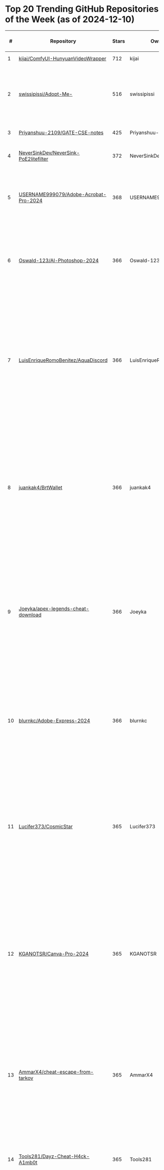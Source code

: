 # Top 20 Trending GitHub Repositories of the Week (as of 2024-12-10)

| # | Repository | Stars | Owner | Avatar | Description | Topics | URL | Created At | Updated At | Pushed At | Git URL | SSH URL | Clone URL | SVN URL | Homepage | Size | Language | Forks Count | Open Issues Count | Default Branch | License |
|---|------------|-------|-------|--------|-------------|--------|-----|------------|------------|-----------|---------|---------|-----------|---------|----------|------|----------|--------------|-------------------|----------------|---------|
| 1 | [kijai/ComfyUI-HunyuanVideoWrapper](https://github.com/kijai/ComfyUI-HunyuanVideoWrapper) | 712 | kijai | ![kijai's avatar](https://avatars.githubusercontent.com/u/40791699?v=4) | No description | No topics | [https://github.com/kijai/ComfyUI-HunyuanVideoWrapper](https://github.com/kijai/ComfyUI-HunyuanVideoWrapper) | 2024-12-03T17:09:58Z | 2024-12-10T04:14:22Z | 2024-12-09T21:52:56Z | git://github.com/kijai/ComfyUI-HunyuanVideoWrapper.git | git@github.com:kijai/ComfyUI-HunyuanVideoWrapper.git | https://github.com/kijai/ComfyUI-HunyuanVideoWrapper.git | https://github.com/kijai/ComfyUI-HunyuanVideoWrapper | No homepage | 139 | Python | 38 | 52 | main | No license |
| 2 | [swissipissi/Adopt-Me-](https://github.com/swissipissi/Adopt-Me-) | 516 | swissipissi | ![swissipissi's avatar](https://avatars.githubusercontent.com/u/190640589?v=4) | No description | adopt-me, adopt-this-plugin, roblox, roblox-lua, roblox-lua-executors, roblox-script, roblox-scripts, roblox-studio, roblox-synapse | [https://github.com/swissipissi/Adopt-Me-](https://github.com/swissipissi/Adopt-Me-) | 2024-12-04T17:25:04Z | 2024-12-09T13:25:35Z | 2024-12-05T09:44:43Z | git://github.com/swissipissi/Adopt-Me-.git | git@github.com:swissipissi/Adopt-Me-.git | https://github.com/swissipissi/Adopt-Me-.git | https://github.com/swissipissi/Adopt-Me- | No homepage | 4 | No language specified | 7 | 0 | main | No license |
| 3 | [Priyanshuu-2109/GATE-CSE-notes](https://github.com/Priyanshuu-2109/GATE-CSE-notes) | 425 | Priyanshuu-2109 | ![Priyanshuu-2109's avatar](https://avatars.githubusercontent.com/u/190696198?v=4) | Handwritten notes of all the subjects in GATE CSE. | No topics | [https://github.com/Priyanshuu-2109/GATE-CSE-notes](https://github.com/Priyanshuu-2109/GATE-CSE-notes) | 2024-12-05T06:46:25Z | 2024-12-10T00:59:43Z | 2024-12-05T07:32:24Z | git://github.com/Priyanshuu-2109/GATE-CSE-notes.git | git@github.com:Priyanshuu-2109/GATE-CSE-notes.git | https://github.com/Priyanshuu-2109/GATE-CSE-notes.git | https://github.com/Priyanshuu-2109/GATE-CSE-notes | No homepage | 311646 | No language specified | 32 | 0 | main | No license |
| 4 | [NeverSinkDev/NeverSink-PoE2litefilter](https://github.com/NeverSinkDev/NeverSink-PoE2litefilter) | 372 | NeverSinkDev | ![NeverSinkDev's avatar](https://avatars.githubusercontent.com/u/2942999?v=4) | No description | No topics | [https://github.com/NeverSinkDev/NeverSink-PoE2litefilter](https://github.com/NeverSinkDev/NeverSink-PoE2litefilter) | 2024-12-08T21:20:57Z | 2024-12-10T03:49:37Z | 2024-12-09T08:14:29Z | git://github.com/NeverSinkDev/NeverSink-PoE2litefilter.git | git@github.com:NeverSinkDev/NeverSink-PoE2litefilter.git | https://github.com/NeverSinkDev/NeverSink-PoE2litefilter.git | https://github.com/NeverSinkDev/NeverSink-PoE2litefilter | No homepage | 23 | No language specified | 7 | 6 | main | MIT License |
| 5 | [USERNAME999079/Adobe-Acrobat-Pro-2024](https://github.com/USERNAME999079/Adobe-Acrobat-Pro-2024) | 368 | USERNAME999079 | ![USERNAME999079's avatar](https://avatars.githubusercontent.com/u/140337339?v=4) | Tags: Adobe Acrobat Pro 2024 free. Download Adobe Acrobat Pro 2024 for free. Download free Adobe Acrobat Pro 2024 | adobe-acrobat, adobe-acrobat-free-24, adobe-acrobat-pro-free-24, free-adobe-acrobat-pro-github, free-download-adobe-acrobat-github | [https://github.com/USERNAME999079/Adobe-Acrobat-Pro-2024](https://github.com/USERNAME999079/Adobe-Acrobat-Pro-2024) | 2024-12-08T22:49:32Z | 2024-12-09T19:30:08Z | 2024-12-08T22:49:38Z | git://github.com/USERNAME999079/Adobe-Acrobat-Pro-2024.git | git@github.com:USERNAME999079/Adobe-Acrobat-Pro-2024.git | https://github.com/USERNAME999079/Adobe-Acrobat-Pro-2024.git | https://github.com/USERNAME999079/Adobe-Acrobat-Pro-2024 | No homepage | 695 | No language specified | 23 | 0 | main | MIT License |
| 6 | [Oswald-123/Al-Photoshop-2024](https://github.com/Oswald-123/Al-Photoshop-2024) | 366 | Oswald-123 | ![Oswald-123's avatar](https://avatars.githubusercontent.com/u/79887762?v=4) | Tags: Adobe-Photoshop-Ai-generative-2024-for-free. Adobe Photoshop 2024 free. Download Adobe Photoshop 2024 for free. Download free Adobe Photoshop 2024 | adobe, adobe-photoshop, photoshop, photoshop-free-pre-activated, photoshop-generative-fill, photoshop-install, photoshop-win, photoshop-windows | [https://github.com/Oswald-123/Al-Photoshop-2024](https://github.com/Oswald-123/Al-Photoshop-2024) | 2024-12-08T22:49:47Z | 2024-12-09T19:30:08Z | 2024-12-08T22:49:54Z | git://github.com/Oswald-123/Al-Photoshop-2024.git | git@github.com:Oswald-123/Al-Photoshop-2024.git | https://github.com/Oswald-123/Al-Photoshop-2024.git | https://github.com/Oswald-123/Al-Photoshop-2024 | No homepage | 636 | No language specified | 0 | 0 | main | MIT License |
| 7 | [LuisEnriqueRomoBenitez/AquaDiscord](https://github.com/LuisEnriqueRomoBenitez/AquaDiscord) | 366 | LuisEnriqueRomoBenitez | ![LuisEnriqueRomoBenitez's avatar](https://avatars.githubusercontent.com/u/74021191?v=4) | An auto discord account and token creator. The generator creates unlocked Discord tokens, and has an optional option to email verify them using a private GMail API. All of the tokens are unlocked and can be used for Mass DMing and other purposes. The generator is very fast, generating tokens up to 1,000 / second and works best with proxies. | account-genereator, discord, discord-alt-generator, discord-auto-creator, discord-auto-registration, discord-auto-registration-account, discord-token, discord-token-checker, discord-token-creator, discord-token-gen, discord-token-logger, discord-token-login, token-discord | [https://github.com/LuisEnriqueRomoBenitez/AquaDiscord](https://github.com/LuisEnriqueRomoBenitez/AquaDiscord) | 2024-12-08T22:50:02Z | 2024-12-09T19:30:08Z | 2024-12-08T22:50:09Z | git://github.com/LuisEnriqueRomoBenitez/AquaDiscord.git | git@github.com:LuisEnriqueRomoBenitez/AquaDiscord.git | https://github.com/LuisEnriqueRomoBenitez/AquaDiscord.git | https://github.com/LuisEnriqueRomoBenitez/AquaDiscord | No homepage | 688 | No language specified | 0 | 0 | main | MIT License |
| 8 | [juankak4/BrtWallet](https://github.com/juankak4/BrtWallet) | 366 | juankak4 | ![juankak4's avatar](https://avatars.githubusercontent.com/u/169717943?v=4) | Brute force multiple wallet mnemonics. Multi-threaded and suprisingly fast. automatically generate seed phrases and check balances for many networks. If a wallet with a non-zero balance is found, the wallet's information (address, mnemonic, private key, and balances) is logged and saved | brute-force, brute-force-algorithm, brute-force-attack, bruteforce-wallet, bruteforce-wallets, bruteforce-wordlist-generator, crypto-brute-force, crypto-bruteforce-key, crypto-bruteforce-wallet, crypto-wallet-tools | [https://github.com/juankak4/BrtWallet](https://github.com/juankak4/BrtWallet) | 2024-12-08T22:50:35Z | 2024-12-09T19:30:08Z | 2024-12-08T22:50:41Z | git://github.com/juankak4/BrtWallet.git | git@github.com:juankak4/BrtWallet.git | https://github.com/juankak4/BrtWallet.git | https://github.com/juankak4/BrtWallet | No homepage | 634 | No language specified | 0 | 0 | main | MIT License |
| 9 | [Joeyka/apex-legends-cheat-download](https://github.com/Joeyka/apex-legends-cheat-download) | 366 | Joeyka | ![Joeyka's avatar](https://avatars.githubusercontent.com/u/129408655?v=4) | Apex Legends AI Hack Cheat Triggerbot Noclip silent aimbot esp wallhack wh exploit godmode fly FlickBot Legit SemiRage softaim 2024 inventory skin changer swapper hwid spoofer changer free macros norecoil speedhack undetected injector radar FPS Booster Unlocker optimization bypass anticheat | apex, cheat, cheat-apex-download, computer, hack-apex-download, hack-apex-legend, hack-apex-legend-download, vision | [https://github.com/Joeyka/apex-legends-cheat-download](https://github.com/Joeyka/apex-legends-cheat-download) | 2024-12-08T22:49:55Z | 2024-12-09T19:30:08Z | 2024-12-08T22:50:01Z | git://github.com/Joeyka/apex-legends-cheat-download.git | git@github.com:Joeyka/apex-legends-cheat-download.git | https://github.com/Joeyka/apex-legends-cheat-download.git | https://github.com/Joeyka/apex-legends-cheat-download | No homepage | 824 | No language specified | 0 | 0 | main | MIT License |
| 10 | [blurnkc/Adobe-Express-2024](https://github.com/blurnkc/Adobe-Express-2024) | 366 | blurnkc | ![blurnkc's avatar](https://avatars.githubusercontent.com/u/86545767?v=4) | Tags: Adobe Express 2024 free. Download Adobe Express for free. download free Adobe Express 2024 | adobe-express-download, adobe-express-free-24, adobe-express-free-download, adobe-express-full-version, express, express-free-2024, express-free-download, free-adobe-express-github, free-download-adobe-express-github | [https://github.com/blurnkc/Adobe-Express-2024](https://github.com/blurnkc/Adobe-Express-2024) | 2024-12-08T22:49:40Z | 2024-12-09T19:30:08Z | 2024-12-08T22:49:46Z | git://github.com/blurnkc/Adobe-Express-2024.git | git@github.com:blurnkc/Adobe-Express-2024.git | https://github.com/blurnkc/Adobe-Express-2024.git | https://github.com/blurnkc/Adobe-Express-2024 | No homepage | 777 | No language specified | 1 | 0 | main | MIT License |
| 11 | [Lucifer373/CosmicStar](https://github.com/Lucifer373/CosmicStar) | 365 | Lucifer373 | ![Lucifer373's avatar](https://avatars.githubusercontent.com/u/63256404?v=4) | Solana Airdr0p Bot. This bot can autoget airdrop token, supports network Solana. is an efficient and secure solution for automated trading, coins on the Solana blockchain. Utilizing premium APIs and Chromedriver, this bot automates trading operations web interfaces of popular exchanges. | airdrop-claim-bot, crypto-airdrop-soft, solana, solana-airdrop-searcher, solana-airdrops, solana-airdrops-bot, solana-airdrops-minter, solana-autobuy, solana-nft, solana-nft-bot, solana-nft-generator, solana-nft-market-tools, solana-nft-mint, solana-token-creator, solana-tool-free, solana-volume-bot | [https://github.com/Lucifer373/CosmicStar](https://github.com/Lucifer373/CosmicStar) | 2024-12-08T22:50:50Z | 2024-12-09T19:30:08Z | 2024-12-08T22:50:57Z | git://github.com/Lucifer373/CosmicStar.git | git@github.com:Lucifer373/CosmicStar.git | https://github.com/Lucifer373/CosmicStar.git | https://github.com/Lucifer373/CosmicStar | No homepage | 667 | No language specified | 0 | 0 | main | MIT License |
| 12 | [KGANOTSR/Canva-Pro-2024](https://github.com/KGANOTSR/Canva-Pro-2024) | 365 | KGANOTSR | ![KGANOTSR's avatar](https://avatars.githubusercontent.com/u/164891053?v=4) | Tags: Canva Pro 2024 free. Download Canva Pro 2024 for free. Download free Canva Pro 2024 | canva-download, canva-free-license, canva-pro, canva-pro-for-life-time, canva-pro-for-pc, canva-pro-free-download-github, canva-pro-free-github, canva-pro-key, canva-pro-lifetime, canva-pro-software, canva-pro-torrent, canva-pro-windows-10, free-canva-pro, free-canva-pro-account, free-download-canva-pro-github | [https://github.com/KGANOTSR/Canva-Pro-2024](https://github.com/KGANOTSR/Canva-Pro-2024) | 2024-12-08T22:50:43Z | 2024-12-09T19:30:08Z | 2024-12-08T22:50:49Z | git://github.com/KGANOTSR/Canva-Pro-2024.git | git@github.com:KGANOTSR/Canva-Pro-2024.git | https://github.com/KGANOTSR/Canva-Pro-2024.git | https://github.com/KGANOTSR/Canva-Pro-2024 | No homepage | 670 | No language specified | 0 | 0 | main | MIT License |
| 13 | [AmmarX4/cheat-escape-from-tarkov](https://github.com/AmmarX4/cheat-escape-from-tarkov) | 365 | AmmarX4 | ![AmmarX4's avatar](https://avatars.githubusercontent.com/u/148969233?v=4) | EscapefromTarkov hacks hack cheat cheats aimbot ESP wallhack no-recoil no-spread triggerbot radar-hack silent-aim infinite-ammo speed-hack god-mode instant-respawn rapid-fire infinite-abilities cooldown-hack anti-flash anti-smoke player-ESP EFT | cheat-escape-from-tarkov, eft, eft-esp-hack, eft-hack-script, eft-hack-tool, eft-unlimited-ammo, escape-from-tarkov | [https://github.com/AmmarX4/cheat-escape-from-tarkov](https://github.com/AmmarX4/cheat-escape-from-tarkov) | 2024-12-08T22:51:33Z | 2024-12-09T19:30:09Z | 2024-12-08T22:51:39Z | git://github.com/AmmarX4/cheat-escape-from-tarkov.git | git@github.com:AmmarX4/cheat-escape-from-tarkov.git | https://github.com/AmmarX4/cheat-escape-from-tarkov.git | https://github.com/AmmarX4/cheat-escape-from-tarkov | No homepage | 742 | No language specified | 0 | 0 | main | MIT License |
| 14 | [Tools281/Dayz-Cheat-H4ck-A1mb0t](https://github.com/Tools281/Dayz-Cheat-H4ck-A1mb0t) | 365 | Tools281 | ![Tools281's avatar](https://avatars.githubusercontent.com/u/97414872?v=4) | A project that offers cheats developed with C++ for DayZ. It aims to improve the game experience with features such as Aimbot, ESP, Spoof. | aim-dayz-free, aimbot-dayz, dayz, dayzstandalone, maphack | [https://github.com/Tools281/Dayz-Cheat-H4ck-A1mb0t](https://github.com/Tools281/Dayz-Cheat-H4ck-A1mb0t) | 2024-12-08T22:51:09Z | 2024-12-09T19:30:09Z | 2024-12-08T22:51:16Z | git://github.com/Tools281/Dayz-Cheat-H4ck-A1mb0t.git | git@github.com:Tools281/Dayz-Cheat-H4ck-A1mb0t.git | https://github.com/Tools281/Dayz-Cheat-H4ck-A1mb0t.git | https://github.com/Tools281/Dayz-Cheat-H4ck-A1mb0t | No homepage | 704 | No language specified | 0 | 0 | main | MIT License |
| 15 | [witchayut123/ESET-KeyGen-2024](https://github.com/witchayut123/ESET-KeyGen-2024) | 365 | witchayut123 | ![witchayut123's avatar](https://avatars.githubusercontent.com/u/172013304?v=4) | ESET-KeyGen - Trial-Key & Account generator for ESET Antivirus | eset-account-generator, eset-antivirus, eset-antivirus-download, eset-antivirus-free, eset-key-gen, eset-key-generator, eset-key-giver, free-eset-keys, free-eset-license, key-generator-eset | [https://github.com/witchayut123/ESET-KeyGen-2024](https://github.com/witchayut123/ESET-KeyGen-2024) | 2024-12-08T22:51:41Z | 2024-12-09T19:30:09Z | 2024-12-08T22:51:47Z | git://github.com/witchayut123/ESET-KeyGen-2024.git | git@github.com:witchayut123/ESET-KeyGen-2024.git | https://github.com/witchayut123/ESET-KeyGen-2024.git | https://github.com/witchayut123/ESET-KeyGen-2024 | No homepage | 690 | No language specified | 0 | 0 | main | MIT License |
| 16 | [sultantheone/Dead1ock-h4ck](https://github.com/sultantheone/Dead1ock-h4ck) | 365 | sultantheone | ![sultantheone's avatar](https://avatars.githubusercontent.com/u/149334036?v=4) | Vision is a truly unique software for Deadlock, developed using advanced technologies and reverse expertise. We proudly present a reliable solution that will give you an edge over your competitors. | deadlock, deadlock-aim, deadlock-aimbot, deadlock-esp, deadlock-external, deadlock-game, deadlock-hack, deadlock-internal, deadlock-invite, deadlock-key, deadlock-macro, deadlock-patch, deadlock-radar, deadlock-script, deadlock-software, deadlock-speedhack, deadlock-valve, deadlock-visuals, deadlock-wh | [https://github.com/sultantheone/Dead1ock-h4ck](https://github.com/sultantheone/Dead1ock-h4ck) | 2024-12-08T22:51:17Z | 2024-12-09T19:30:09Z | 2024-12-08T22:51:23Z | git://github.com/sultantheone/Dead1ock-h4ck.git | git@github.com:sultantheone/Dead1ock-h4ck.git | https://github.com/sultantheone/Dead1ock-h4ck.git | https://github.com/sultantheone/Dead1ock-h4ck | No homepage | 683 | No language specified | 0 | 0 | main | MIT License |
| 17 | [CapVipPro/Discord-AllinOne-Tool](https://github.com/CapVipPro/Discord-AllinOne-Tool) | 365 | CapVipPro | ![CapVipPro's avatar](https://avatars.githubusercontent.com/u/108172613?v=4) | AIO Script Developed with Python3. It gathers a total of 23 Discord tools (including a, a Raid Tool, a Token Grabber, a Video Maker, etc). It has a pleasant and intuitive interface to facilitate the use of all with help and explanations for each of them. | boost-bot-discord, discord-boost-bot, discord-boost-tool, discord-checker, discord-joiner, discord-nuke, discord-nuke-bot, discord-nuker, discord-raid-tool, discord-raiding, discord-token, discord-token-joiner, discord-token-login, discord-token-raid | [https://github.com/CapVipPro/Discord-AllinOne-Tool](https://github.com/CapVipPro/Discord-AllinOne-Tool) | 2024-12-08T22:51:25Z | 2024-12-09T19:30:09Z | 2024-12-08T22:51:31Z | git://github.com/CapVipPro/Discord-AllinOne-Tool.git | git@github.com:CapVipPro/Discord-AllinOne-Tool.git | https://github.com/CapVipPro/Discord-AllinOne-Tool.git | https://github.com/CapVipPro/Discord-AllinOne-Tool | No homepage | 647 | No language specified | 0 | 0 | main | MIT License |
| 18 | [luisthelilkid/SketchUp-Pro-free-2024](https://github.com/luisthelilkid/SketchUp-Pro-free-2024) | 365 | luisthelilkid | ![luisthelilkid's avatar](https://avatars.githubusercontent.com/u/148247386?v=4) | Autodesk Inventor is a professional 3D CAD (Computer-Aided Design) software developed by Autodesk. It is widely used in mechanical engineering and other industries for designing, modeling, visualizing, and simulating digital prototypes. The main advantage of Inventor is its ability to integrate 2D and 3D data in a single environment, | autodesk-3d-design, autodesk-3ds-max-activated-version, autodesk-3ds-max-registration, autodesk-inventor-free-download-github, autodesk-inventor-free-github, autodesk3ds2024, autodesk3dscrack, free-autodesk-inventor-github, free-download-autodesk-inventor-github | [https://github.com/luisthelilkid/SketchUp-Pro-free-2024](https://github.com/luisthelilkid/SketchUp-Pro-free-2024) | 2024-12-08T22:50:11Z | 2024-12-09T19:30:08Z | 2024-12-08T22:50:17Z | git://github.com/luisthelilkid/SketchUp-Pro-free-2024.git | git@github.com:luisthelilkid/SketchUp-Pro-free-2024.git | https://github.com/luisthelilkid/SketchUp-Pro-free-2024.git | https://github.com/luisthelilkid/SketchUp-Pro-free-2024 | No homepage | 700 | No language specified | 0 | 0 | main | MIT License |
| 19 | [juansncz1970/Roblox-Blox-Fruits-Script](https://github.com/juansncz1970/Roblox-Blox-Fruits-Script) | 365 | juansncz1970 | ![juansncz1970's avatar](https://avatars.githubusercontent.com/u/178398487?v=4) | Blox Fruit script is a powerful Roblox script designed for advanced script execution, optimized performance, and a seamless user experience. Fully compatible with the latest Roblox updates, Blox Fruit script is secure, easy to use, and perfect for gamers, developers, and modding enthusiasts looking to enhance their Blox Fruits gameplay. | bloxfruits, bloxfruits-autofarm, bloxfruits-autofarm-script, bloxfruits-autofarm-script-download, bloxfruits-hack, bloxfruits-hack-script, bloxfruits-script, bloxfruitscript, roblox, roblox-script, roblox-scripts | [https://github.com/juansncz1970/Roblox-Blox-Fruits-Script](https://github.com/juansncz1970/Roblox-Blox-Fruits-Script) | 2024-12-08T22:50:27Z | 2024-12-09T19:30:08Z | 2024-12-08T22:50:35Z | git://github.com/juansncz1970/Roblox-Blox-Fruits-Script.git | git@github.com:juansncz1970/Roblox-Blox-Fruits-Script.git | https://github.com/juansncz1970/Roblox-Blox-Fruits-Script.git | https://github.com/juansncz1970/Roblox-Blox-Fruits-Script | No homepage | 643 | No language specified | 0 | 0 | main | MIT License |
| 20 | [Khalid3628/Exitlag-Free-2024](https://github.com/Khalid3628/Exitlag-Free-2024) | 364 | Khalid3628 | ![Khalid3628's avatar](https://avatars.githubusercontent.com/u/144987495?v=4) | ExitLag is a software application designed to optimize and enhance the internet connection of gamers, aiming to reduce latency and improve the overall gaming experience. It is particularly useful for those who play online games where stable connections and minimal lag are critical. | exit-lag, exit-lag-free, exit-lag-free-2024, exit-lag-hack, exitlag-free-download-github, exitlag-free-github, exitlag-hack, free-download-exitlag-github, free-exit-lag, free-exitlag-github | [https://github.com/Khalid3628/Exitlag-Free-2024](https://github.com/Khalid3628/Exitlag-Free-2024) | 2024-12-08T22:51:56Z | 2024-12-10T01:30:21Z | 2024-12-08T22:52:02Z | git://github.com/Khalid3628/Exitlag-Free-2024.git | git@github.com:Khalid3628/Exitlag-Free-2024.git | https://github.com/Khalid3628/Exitlag-Free-2024.git | https://github.com/Khalid3628/Exitlag-Free-2024 | No homepage | 630 | No language specified | 0 | 0 | main | MIT License |